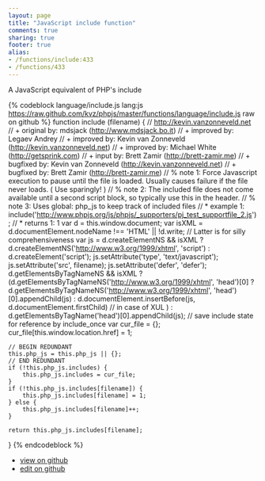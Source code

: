 ```yaml
---
layout: page
title: "JavaScript include function"
comments: true
sharing: true
footer: true
alias:
- /functions/include:433
- /functions/433
---
```

A JavaScript equivalent of PHP's include

{% codeblock language/include.js lang:js https://raw.github.com/kvz/phpjs/master/functions/language/include.js raw on github %}
function include (filename) {
    // http://kevin.vanzonneveld.net
    // +   original by: mdsjack (http://www.mdsjack.bo.it)
    // +   improved by: Legaev Andrey
    // +   improved by: Kevin van Zonneveld (http://kevin.vanzonneveld.net)
    // +   improved by: Michael White (http://getsprink.com)
    // +      input by: Brett Zamir (http://brett-zamir.me)
    // +   bugfixed by: Kevin van Zonneveld (http://kevin.vanzonneveld.net)
    // +      bugfixed by: Brett Zamir (http://brett-zamir.me)
    // %        note 1: Force Javascript execution to pause until the file is loaded. Usually causes failure if the file never loads. ( Use sparingly! )
    // %        note 2: The included file does not come available until a second script block, so typically use this in the header.
    // %        note 3: Uses global: php_js to keep track of included files
    // *     example 1: include('http://www.phpjs.org/js/phpjs/_supporters/pj_test_supportfile_2.js');
    // *     returns 1: 1
    var d = this.window.document;
    var isXML = d.documentElement.nodeName !== 'HTML' || !d.write; // Latter is for silly comprehensiveness
    var js = d.createElementNS && isXML ? d.createElementNS('http://www.w3.org/1999/xhtml', 'script') : d.createElement('script');
    js.setAttribute('type', 'text/javascript');
    js.setAttribute('src', filename);
    js.setAttribute('defer', 'defer');
    d.getElementsByTagNameNS && isXML ? (d.getElementsByTagNameNS('http://www.w3.org/1999/xhtml', 'head')[0] ? d.getElementsByTagNameNS('http://www.w3.org/1999/xhtml', 'head')[0].appendChild(js) : d.documentElement.insertBefore(js, d.documentElement.firstChild) // in case of XUL
    ) : d.getElementsByTagName('head')[0].appendChild(js);
    // save include state for reference by include_once
    var cur_file = {};
    cur_file[this.window.location.href] = 1;

    // BEGIN REDUNDANT
    this.php_js = this.php_js || {};
    // END REDUNDANT
    if (!this.php_js.includes) {
        this.php_js.includes = cur_file;
    }
    if (!this.php_js.includes[filename]) {
        this.php_js.includes[filename] = 1;
    } else {
        this.php_js.includes[filename]++;
    }

    return this.php_js.includes[filename];
}
{% endcodeblock %}

 - [view on github](https://github.com/kvz/phpjs/blob/master/functions/language/include.js)
 - [edit on github](https://github.com/kvz/phpjs/edit/master/functions/language/include.js)
